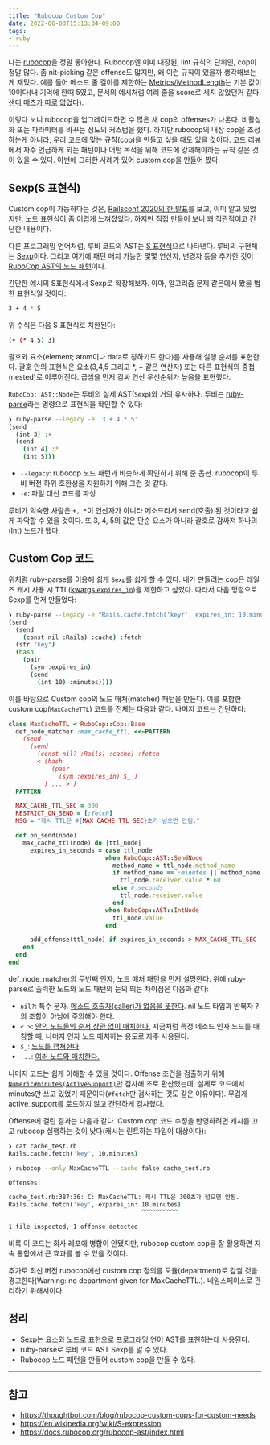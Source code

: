 ```yaml
---
title: "Rubocop Custom Cop"
date: 2022-06-03T15:13:34+09:00
tags:
- ruby
---
```


나는 [rubocop](https://github.com/rubocop/rubocop)을 정말 좋아한다. Rubocop엔 이미 내장된, lint 규칙의 단위인, cop이 정말 많다. 좀 nit-picking 같은 offense도 많지만, 왜 이런 규칙이 있을까 생각해보는게 재밌다. 예를 들어 메소드 줄 길이를 제한하는 [Metrics/MethodLength](https://docs.rubocop.org/rubocop/cops_metrics.html#metricsmethodlength)는 기본 값이 10이다(내 기억에 한때 5였고, 문서의 예시처럼 여러 줄을 score로 세지 않았던거 같다. [샌디 메츠가 따로 없었다](https://thoughtbot.com/blog/sandi-metz-rules-for-developers)).

이렇다 보니 rubocop을 업그레이드하면 수 많은 새 cop의 offenses가 나온다. 비활성화 또는 파라미터를 바꾸는 정도의 커스텀을 했다. 하지만 rubocop의 내장 cop을 조정하는게 아니라, 우리 코드에 맞는 규칙(cop)을 만들고 싶을 때도 있을 것이다. 코드 리뷰에서 자주 언급하게 되는 패턴이나 어떤 목적을 위해 코드에 강제해야하는 규칙 같은 것이 있을 수 있다. 이번에 그러한 사례가 있어 custom cop을 만들어 봤다.


## Sexp(S 표현식)
Custom cop이 가능하다는 것은, [Railsconf 2020의 한 발표](https://railsconf.com/2020/2020/video/kyle-d-oliveira-communicating-with-cops)를 보고, 이미 알고 있었지만, 노드 표현식이 좀 어렵게 느껴졌었다. 하지만 직접 만들어 보니 꽤 직관적이고 간단한 내용이다.

다른 프로그래밍 언어처럼, 루비 코드의 AST는 [S 표현식](https://en.wikipedia.org/wiki/S-expression)으로 나타낸다. 루비의 구현체는 [Sexp](https://github.com/seattlerb/sexp_processor)이다. 그리고 여기에 패턴 매치 가능한 몇몇 연산자, 변경자 등을 추가한 것이 [RuboCop AST의 노드 패턴](https://docs.rubocop.org/rubocop-ast/node_pattern.html)이다.

간단한 예시의 S표현식에서 Sexp로 확장해보자. 아마, 알고리즘 문제 같은데서 봤을 법한 표현식일 것이다:
```sh
3 + 4 * 5
```

위 수식은 다음 S 표현식로 치환된다:
```sh
(+ (* 4 5) 3)
```

괄호와 요소(element; atom이나 data로 칭하기도 한다)를 사용해 실행 순서를 표현한다. 괄호 안의 표현식은 요소(3,4,5 그리고 \*, + 같은 연산자) 또는 다른 표현식의 중첩(nested)로 이루어진다. 곱셈을 먼저 감싸 연산 우선순위가 높음을 표현했다.

`RuboCop::AST::Node`는 루비의 실제 AST(`Sexp`)와 거의 유사하다. 루비는 [ruby-parse](https://github.com/whitequark/parser)라는 명령으로 표현식을 확인할 수 있다:
```sh
❯ ruby-parse --legacy -e '3 + 4 * 5'
(send
  (int 3) :+
  (send
    (int 4) :*
    (int 5)))
```
- `--legacy`: rubocop 노드 패턴과 비슷하게 확인하기 위해 준 옵션. rubocop이 루비 버전 하위 호환성을 지원하기 위해 그런 것 같다.
- `-e`: 파일 대신 코드를 파싱

루비가 익숙한 사람은 `+, *`이 연산자가 아니라 메소드라서 send(호출) 된 것이라고 쉽게 파악할 수 있을 것이다. 또 3, 4, 5의 값은 단순 요소가 아니라 괄호로 감싸져 하나의 (Int) 노드가 됐다.

## Custom Cop 코드
위처럼 ruby-parse를 이용해 쉽게 `Sexp`를 쉽게 할 수 있다. 내가 만들려는 cop은 레일즈 캐시 사용 시 TTL([kwargs `expires_in`](https://api.rubyonrails.org/classes/ActiveSupport/Cache/Store.html#method-i-fetch))을 제한하고 싶었다. 따라서 다음 명령으로 Sexp를 먼저 만들었다:
```sh
❯ ruby-parse --legacy -e "Rails.cache.fetch('keyr', expires_in: 10.minutes)"
(send
  (send
    (const nil :Rails) :cache) :fetch
  (str "key")
  (hash
    (pair
      (sym :expires_in)
      (send
        (int 10) :minutes))))
```

이를 바탕으로 Custom cop의 노드 매처(matcher) 패턴을 만든다. 이를 포함한 custom cop(`MaxCacheTTL`) 코드를 전체는 다음과 같다. 나머지 코드는 간단하다:
```ruby
class MaxCacheTTL < RuboCop::Cop::Base
  def_node_matcher :max_cache_ttl, <<~PATTERN
    (send
      (send
        (const nil? :Rails) :cache) :fetch
        < (hash
            (pair
              (sym :expires_in) $_ )
          ) ... > )
  PATTERN

  MAX_CACHE_TTL_SEC = 300
  RESTRICT_ON_SEND = [:fetch]
  MSG = "캐시 TTL은 #{MAX_CACHE_TTL_SEC}초가 넘으면 안됨."

  def on_send(node)
    max_cache_ttl(node) do |ttl_node|
      expires_in_seconds = case ttl_node
                           when RuboCop::AST::SendNode
                             method_name = ttl_node.method_name
                             if method_name == :minutes || method_name == :minute
                               ttl_node.receiver.value * 60
                             else # seconds
                               ttl_node.receiver.value
                             end
                           when RuboCop::AST::IntNode
                             ttl_node.value
                           end

      add_offense(ttl_node) if expires_in_seconds > MAX_CACHE_TTL_SEC
    end
  end
end
```

def_node_matcher의 두번째 인자, 노드 매처 패턴을 먼저 설명한다. 위에 ruby-parse로 출력한 노드와 노드 패턴의 눈의 띄는 차이점은 다음과 같다:
- `nil?`: 특수 문자. [메소드 호출자(caller)가 없음을 뜻한다](https://docs.rubocop.org/rubocop-ast/node_pattern.html#nil-or-nil). nil 노드 타입과 반복자 ?의 조합이 아님에 주의해야 한다.
- `< >`: [안의 노드들의 순서 상관 없이 매치한다.](https://docs.rubocop.org/rubocop-ast/node_pattern.html#for-match-in-any-order) 지금처럼 특정 메소드 인자 노드를 매칭할 때, 나머지 인자 노드 매치하는 용도로 자주 사용된다.
- `$_`: [노드를 캡쳐한다](https://docs.rubocop.org/rubocop-ast/node_pattern.html#for-captures).
- `...`: [여러 노드와 매치한다.](https://docs.rubocop.org/rubocop-ast/node_pattern.html#for-several-subsequent-nodes)

나머지 코드는 쉽게 이해할 수 있을 것이다. Offense 조건을 검출하기 위해 [`Numeric#minutes(ActiveSupport)`](https://api.rubyonrails.org/classes/Numeric.html#method-i-minutes)만 검사해 초로 환산했는데, 실제로 코드에서 minutes만 쓰고 있었기 때문이다(`#fetch`만 검사하는 것도 같은 이유이다). 무겁게 active_support를 로드하지 않고 간단하게 검사했다.

Offense에 걸린 결과는 다음과 같다. Custom cop 코드 수정을 반영하려면 캐시를 끄고 rubocop 실행하는 것이 낫다(캐시는 린트하는 파일이 대상이다):
```sh
❯ cat cache_test.rb
Rails.cache.fetch('key', 10.minutes)

❯ rubocop --only MaxCacheTTL --cache false cache_test.rb

Offenses:

cache_test.rb:387:36: C: MaxCacheTTL: 캐시 TTL은 300초가 넘으면 안됨.
Rails.cache.fetch('key', expires_in: 10.minutes)
                                     ^^^^^^^^^^

1 file inspected, 1 offense detected
```

비록 이 코드는 회사 레포에 병합이 안됐지만, rubocop custom cop을 잘 활용하면 지속 통합에서 큰 효과를 볼 수 있을 것이다.

추가로 최신 버전 rubocop에선 custom cop 정의를 모듈(department)로 감쌀 것을 경고한다(Warning: no department given for MaxCacheTTL.). 네임스페이스로 관리하기 위해서이다.


## 정리
- Sexp는 요소와 노드로 표현으로 프로그래밍 언어 AST를 표현하는데 사용된다.
- ruby-parse로 루비 코드 AST Sexp를 알 수 있다.
- Rubocop 노드 패턴을 만들어 custom cop을 만들 수 있다.


---

## 참고
- https://thoughtbot.com/blog/rubocop-custom-cops-for-custom-needs
- https://en.wikipedia.org/wiki/S-expression
- https://docs.rubocop.org/rubocop-ast/index.html
